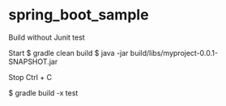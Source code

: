 # spring_boot_sample

Build without Junit test

Start
$ gradle clean build
$ java -jar build/libs/myproject-0.0.1-SNAPSHOT.jar

Stop
Ctrl + C

$ gradle build -x test